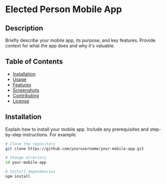 # Elected Person Mobile App

## Description

Briefly describe your mobile app, its purpose, and key features. Provide context for what the app does and why it's valuable.

## Table of Contents

- [Installation](#installation)
- [Usage](#usage)
- [Features](#features)
- [Screenshots](#screenshots)
- [Contributing](#contributing)
- [License](#license)

## Installation

Explain how to install your mobile app. Include any prerequisites and step-by-step instructions. For example:

```bash
# Clone the repository
git clone https://github.com/yourusername/your-mobile-app.git

# Change directory
cd your-mobile-app

# Install dependencies
npm install
